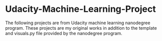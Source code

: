 # Udacity-Machine-Learning-Project

The following projects are from Udacity machine learning nanodegree program. 
These projects are my original works in addition to the template and visuals.py file provided by the nanodegree program.
